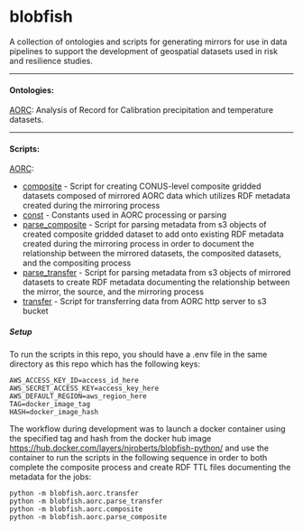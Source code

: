 # blobfish

A collection of ontologies and scripts for generating mirrors for use in data pipelines to support the development of geospatial datasets used in risk and resilience studies.


---

#### Ontologies:

[AORC](http://htmlpreview.github.io/?https://github.com/Dewberry/blobfish/blob/aorc/semantics/html/aorc/index.html): Analysis of Record for Calibration precipitation and temperature datasets.

---

#### Scripts:

[AORC](./blobfish/aorc/):
 * [composite](./blobfish/aorc/composite.py) - Script for creating CONUS-level composite gridded datasets composed of mirrored AORC data which utilizes RDF metadata created during the mirroring process
 * [const](./blobfish/aorc/const.py) - Constants used in AORC processing or parsing
 * [parse_composite](./blobfish/aorc/parse_composite.py) - Script for parsing metadata from s3 objects of created composite gridded dataset to add onto existing RDF metadata created during the mirroring process in order to document the relationship between the mirrored datasets, the composited datasets, and the compositing process
 * [parse_transfer](./blobfish/aorc/parse_transfer.py) - Script for parsing metadata from s3 objects of mirrored datasets to create RDF metadata documenting the relationship between the mirror, the source, and the mirroring process
 * [transfer](./blobfish/aorc/transfer.py) - Script for transferring data from AORC http server to s3 bucket

 ##### Setup

 To run the scripts in this repo, you should have a .env file in the same directory as this repo which has the following keys:

 ```
AWS_ACCESS_KEY_ID=access_id_here
AWS_SECRET_ACCESS_KEY=access_key_here
AWS_DEFAULT_REGION=aws_region_here
TAG=docker_image_tag
HASH=docker_image_hash
 ```

 The workflow during development was to launch a docker container using the specified tag and hash from the docker hub image https://hub.docker.com/layers/njroberts/blobfish-python/ and use the container to run the scripts in the following sequence in order to both complete the composite process and create RDF TTL files documenting the metadata for the jobs:

 ```
python -m blobfish.aorc.transfer
python -m blobfish.aorc.parse_transfer
python -m blobfish.aorc.composite
python -m blobfish.aorc.parse_composite
 ```